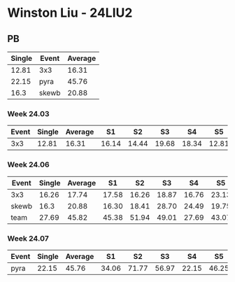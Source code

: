 # Winston Liu - 24LIU2

## PB
|Single|Event|Average|
|----|----|----|
|12.81|3x3|16.31|
|22.15|pyra|45.76|
|16.3|skewb|20.88|
### Week 24.03
|Event|Single|Average|S1|S2|S3|S4|S5|
|-----|-------|------|--|--|--|--|--|
|3x3|12.81|16.31|16.14|14.44|19.68|18.34|12.81|
### Week 24.06
|Event|Single|Average|S1|S2|S3|S4|S5|
|-----|-------|------|--|--|--|--|--|
|3x3|16.26|17.74|17.58|16.26|18.87|16.76|23.13|
|skewb|16.3|20.88|16.30|18.41|28.70|24.49|19.75|
|team|27.69|45.82|45.38|51.94|49.01|27.69|43.07|
### Week 24.07
|Event|Single|Average|S1|S2|S3|S4|S5|
|-----|-------|------|--|--|--|--|--|
|pyra|22.15|45.76|34.06|71.77|56.97|22.15|46.25|
